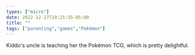 ```yaml
---
types: ["micro"]
date: 2022-12-27T19:25:55-05:00
title: ""
tags: ["parenting","games","Pokémon"]
---
```

Kiddo's uncle is teaching her the Pokémon TCG, which is pretty delightful.
